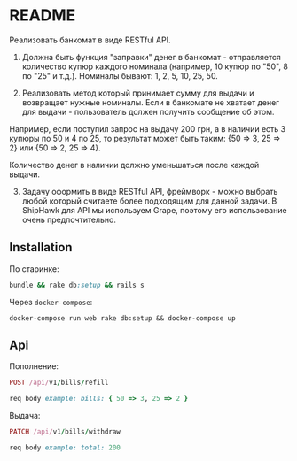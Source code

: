 # README

Реализовать банкомат в виде RESTful API.
1) Должна быть функция "заправки" денег в банкомат - отправляется количество купюр каждого номинала (например, 10 купюр по "50", 8 по "25" и т.д.). Номиналы бывают: 1, 2, 5, 10, 25, 50.

2) Реализовать метод который принимает сумму для выдачи и возвращает нужные номиналы. Если в банкомате не хватает денег для выдачи - пользователь должен получить сообщение об этом.

Например, если поступил запрос на выдачу 200 грн, а в наличии есть 3 купюры по 50 и 4 по 25, то результат может быть таким: {50 => 3, 25 => 2} или {50 => 2, 25 => 4}.

Количество денег в наличии должно уменьшаться после каждой выдачи.

3) Задачу оформить в виде RESTful API, фреймворк - можно выбрать любой который считаете более подходящим для данной задачи. В ShipHawk для API мы используем Grape, поэтому его использование очень предпочтительно.

## Installation

По старинке:

```ruby
bundle && rake db:setup && rails s
```

Через `docker-compose`:

```
docker-compose run web rake db:setup && docker-compose up
```

## Api

Пополнение:
```ruby
POST /api/v1/bills/refill

req body example: bills: { 50 => 3, 25 => 2 }
```

Выдача:
```ruby
PATCH /api/v1/bills/withdraw

req body example: total: 200
```

